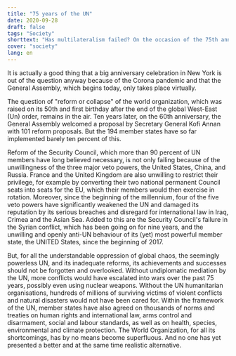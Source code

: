 ```yaml
---
title: "75 years of the UN"
date: 2020-09-28
draft: false
tags: "Society"
shorttext: "Has multilateralism failed? On the occasion of the 75th anniversary this question is asked more often than ever before."
cover: "society"
lang: en
---
```


It is actually a good thing that a big anniversary celebration in New York is out of the question anyway because of the Corona pandemic and that the General Assembly, which begins today, only takes place virtually.

The question of "reform or collapse" of the world organization, which was raised on its 50th and first birthday after the end of the global West-East (Un) order, remains in the air. Ten years later, on the 60th anniversary, the General Assembly welcomed a proposal by Secretary General Kofi Annan with 101 reform proposals. But the 194 member states have so far implemented barely ten percent of this.

Reform of the Security Council, which more than 90 percent of UN members have long believed necessary, is not only failing because of the unwillingness of the three major veto powers, the United States, China, and Russia. France and the United Kingdom are also unwilling to restrict their privilege, for example by converting their two national permanent Council seats into seats for the EU, which their members would then exercise in rotation. Moreover, since the beginning of the millennium, four of the five veto powers have significantly weakened the UN and damaged its reputation by its serious breaches and disregard for international law in Iraq, Crimea and the Asian Sea. Added to this are the Security Council's failure in the Syrian conflict, which has been going on for nine years, and the unwilling and openly anti-UN behaviour of its (yet) most powerful member state, the UNITED States, since the beginning of 2017.

But, for all the understandable oppression of global chaos, the seemingly powerless UN, and its inadequate reforms, its achievements and successes should not be forgotten and overlooked. Without undiplomatic mediation by the UN, more conflicts would have escalated into wars over the past 75 years, possibly even using nuclear weapons. Without the UN humanitarian organisations, hundreds of millions of surviving victims of violent conflicts and natural disasters would not have been cared for. Within the framework of the UN, member states have also agreed on thousands of norms and treaties on human rights and international law, arms control and disarmament, social and labour standards, as well as on health, species, environmental and climate protection. The World Organization, for all its shortcomings, has by no means become superfluous. And no one has yet presented a better and at the same time realistic alternative.
